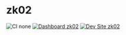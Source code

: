 # zk02

![CI none](https://img.shields.io/badge/ci-none-orange.svg)
[![Dashboard zk02](https://img.shields.io/badge/dashboard-zk02-yellow.svg)](https://dashboard.pantheon.io/sites/604d5166-1deb-47e8-ba51-6aa183f12d17#dev/code)
[![Dev Site zk02](https://img.shields.io/badge/site-zk02-blue.svg)](http://dev-zk02.pantheonsite.io/)